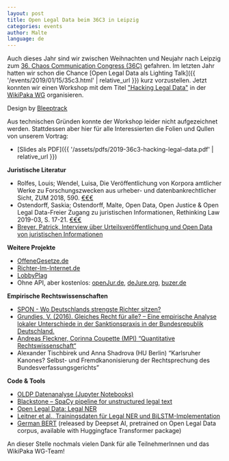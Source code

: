 ```yaml
---
layout: post
title: Open Legal Data beim 36C3 in Leipzig
categories: events
author: Malte
language: de
---
```


Auch dieses Jahr sind wir zwischen Weihnachten und Neujahr nach Leipzig zum [36. Chaos Communication Congress (36C)](https://events.ccc.de/congress/2019/wiki/index.php/Main_Page) gefahren.
Im letzten Jahr hatten wir schon die Chance [Open Legal Data als Lighting Talk]({{ '/events/2019/01/15/35c3.html' | relative_url }}) kurz vorzustellen.
Jetzt konnten wir einen Workshop mit dem Titel ["Hacking Legal Data"](https://cfp.verschwoerhaus.de/36c3/talk/P39SXD/) in der [WikiPaka WG](https://cfp.verschwoerhaus.de) organisieren.

<div class="p-5 text-center">
<img src="{{ "/assets/img/2019-12-28-hacking-legal-data.png" | relative_url }}" alt="" class="img img-thumbnail">
<br>Design by <a href="https://36c3.bleeptrack.de/">Bleeptrack</a>
</div>

Aus technischen Gründen konnte der Workshop leider nicht aufgezeichnet werden.
Stattdessen aber hier für alle Interessierten die Folien und Qullen von unserem Vortrag:

- [Slides als PDF]({{ '/assets/pdfs/2019-36c3-hacking-legal-data.pdf' | relative_url }})

**Juristische Literatur**
- Rolfes, Louis; Wendel, Luisa, Die Veröffentlichung von Korpora amtlicher Werke zu Forschungszwecken aus urheber- und datenbankrechtlicher Sicht, ZUM 2018, 590. [€€€](https://beck-online.beck.de/default.aspx?vpath=bibdata/zeits/ZUM/2018/cont/ZUM.2018.590.1.htm)
- Ostendorff, Saskia; Ostendorff, Malte, Open Data, Open Justice & Open Legal Data-Freier Zugang zu juristischen Informationen, Rethinking Law 2019-03, S. 17-21. [€€€](https://rethinking-law.owlit.de/document.aspx?docid=REL1304527)
- [Breyer, Patrick, Interview über Urteilsveröffentlichung und Open Data von juristischen Informationen](/interviews/2019/04/03/interviewbreyer.html)

**Weitere Projekte**
- [OffeneGesetze.de](https://offenegesetz.de)
- [Richter-Im-Internet.de](http://richter-im-internet.de)
- [LobbyPlag](https://lobbyplag.eu/)
- Ohne API, aber kostenlos: [openJur.de](http://openjur.de), [deJure.org](http://dejure.org), [buzer.de](http://buzer.de/) 

**Empirische Rechtswissenschaften**

- [SPON - Wo Deutschlands strengste Richter sitzen?](https://www.spiegel.de/panorama/justiz/wo-deutschlands-strengste-richter-sitzen-a-1230399.html)
- [Grundies, V. (2016). Gleiches Recht für alle? – Eine empirische Analyse lokaler Unterschiede in der Sanktionspraxis in der Bundesrepublik Deutschland.](http://www.krimg.de/drupal/files/9783942865661.pdf)
- [Andreas Fleckner, Corinna Coupette (MPI) “Quantitative Rechtswissenschaft“ ](https://www.quantitative-rechtswissenschaft.de/)
- Alexander Tischbirek und Anna Shadrova (HU Berlin) “Karlsruher Kanones? Selbst- und Fremdkanonisierung der Rechtsprechung des Bundesverfassungsgerichts”


**Code & Tools**

- [OLDP Datenanalyse (Jupyter Notebooks)](https://github.com/openlegaldata/oldp-notebooks/)
- [Blackstone – SpaCy pipeline for unstructured legal text](https://github.com/ICLRandD/Blackstone)
- [Open Legal Data: Legal NER](https://github.com/openlegaldata/legal-ner)
- [Leitner et al., Trainingsdaten für Legal NER und BiLSTM-Implementation](https://github.com/elenanereiss/Legal-Entity-Recognition)
- [German BERT](https://deepset.ai/german-bert) (released by Deepset AI, pretrained on Open Legal Data corpus, available with Huggingface Transformer package)

An dieser Stelle nochmals vielen Dank für alle TeilnehmerInnen und das WikiPaka WG-Team!
